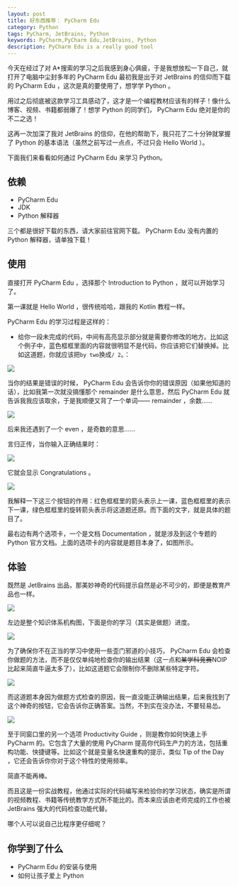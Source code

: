 ```yaml
---
layout: post
title: 好东西推荐： PyCharm Edu
category: Python
tags: PyCharm, JetBrains, Python
keywords: PyCharm,PyCharm Edu,JetBrains, Python
description: PyCharm Edu is a really good tool
---
```


今天在经过了对 A*搜索的学习之后我感到身心俱疲，于是我想放松一下自己，就打开了电脑中尘封多年的 PyCharm Edu 最初我是出于对 JetBrains 的信仰而下载的 PyCharm Edu ，这次是真的要使用了，想学学 Python 。

用过之后彻底被这款学习工具感动了，这才是一个编程教材应该有的样子！像什么博客、视频、书籍都弱爆了！想学 Python 的同学们， PyCharm Edu 绝对是你的不二之选！

这再一次加深了我对 JetBrains 的信仰，在他的帮助下，我只花了二十分钟就掌握了 Python 的基本语法（虽然之前写过一点点，不过只会 Hello World ）。

下面我们来看看如何通过 PyCharm Edu 来学习 Python。

## 依赖

- PyCharm Edu
- JDK
- Python 解释器

三个都是很好下载的东西，请大家前往官网下载。 PyCharm Edu 没有内置的 Python 解释器，请单独下载！

## 使用

直接打开 PyCharm Edu ，选择那个 Introduction to Python ，就可以开始学习了。

第一课就是 Hello World ，很传统哈哈，跟我的 Kotlin 教程一样。

PyCharm Edu 的学习过程是这样的：

- 给你一段未完成的代码，中间有高亮显示部分就是需要你修改的地方。比如这个例子中，蓝色框框里面的内容就很明显不是代码，你应该把它们替换掉。比如这道题，你就应该把``` by two ```换成``` / 2 ```。：

![](https://coding.net/u/ice1000/p/Images/git/raw/master/blog-img/old/pe/2.png)

当你的结果是错误的时候， PyCharm Edu 会告诉你你的错误原因（如果他知道的话），比如我第一次就没搞懂那个 remainder 是什么意思，然后 PyCharm Edu 就告诉我我应该取余，于是我顺便又背了一个单词—— remainder ，余数……

![](https://coding.net/u/ice1000/p/Images/git/raw/master/blog-img/old/pe/4.png)

后来我还遇到了一个 even ，是奇数的意思……

言归正传，当你输入正确结果时：

![](https://coding.net/u/ice1000/p/Images/git/raw/master/blog-img/old/pe/3.png)

它就会显示 Congratulations 。

![](https://coding.net/u/ice1000/p/Images/git/raw/master/blog-img/old/pe/6.png)

我解释一下这三个按钮的作用：红色框框里的箭头表示上一课，蓝色框框里的表示下一课，绿色框框里的旋转箭头表示将这道题还原。而下面的文字，就是具体的题目了。

最右边有两个选项卡，一个是文档 Documentation ，就是涉及到这个专题的 Python 官方文档。上面的选项卡的内容就是题目本身了，如图所示。

## 体验

既然是 JetBrains 出品，那美妙神奇的代码提示自然是必不可少的，即便是教育产品也一样。

![](https://coding.net/u/ice1000/p/Images/git/raw/master/blog-img/old/pe/7.png)

左边是整个知识体系机构图，下面是你的学习（其实是做题）进度。

![](https://coding.net/u/ice1000/p/Images/git/raw/master/blog-img/old/pe/8.png)

为了确保你不在正当的学习中使用一些歪门邪道的小技巧， PyCharm Edu 会检查你做题的方法，而不是仅仅单纯地检查你的输出结果（这一点和~~某学科竞赛~~NOIP 比起来简直牛逼太多了），比如这道题它会限制你不删除某些特定字符。

![](https://coding.net/u/ice1000/p/Images/git/raw/master/blog-img/old/pe/9.png)

而这道题本身因为做题方式检查的原因，我一直没能正确输出结果，后来我找到了这个神奇的按钮，它会告诉你正确答案。当然，不到实在没办法，不要轻易怂。 

![](https://coding.net/u/ice1000/p/Images/git/raw/master/blog-img/old/pe/5.png)

至于同窗口里的另一个选项 Productivity Guide ，则是教你如何快速上手 PyCharm 的。它包含了大量的使用 PyCharm 提高你代码生产力的方法，包括重构功能、快捷键等。比如这个就是变量名快速重构的提示，类似 Tip of the Day ，它还会告诉你你对于这个特性的使用频率。

简直不能再棒。

而且这是一份实战教程，他通过实际的代码编写来检验你的学习状态，确实是所谓的视频教程、书籍等传统教学方式所不能比的。而本来应该由老师完成的工作也被 JetBrains 强大的代码检查功能代替。

哪个人可以说自己比程序更仔细呢？

## 你学到了什么

- PyCharm Edu 的安装与使用
- 如何让孩子爱上 Python


